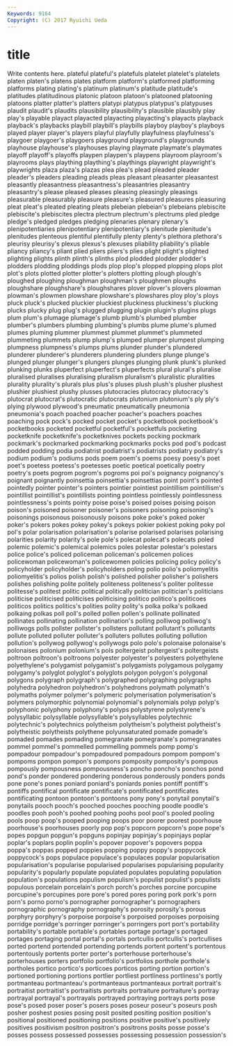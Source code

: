 ```yaml
---
Keywords: 9164 
Copyright: (C) 2017 Ryuichi Ueda
---
```


# title

Write contents here.
plateful plateful's platefuls platelet
platelet's platelets platen platen's platens plates platform platform's platformed platforming
platforms plating plating's platinum platinum's platitude platitude's platitudes platitudinous platonic
platoon platoon's platooned platooning platoons platter platter's platters platypi platypus
platypus's platypuses plaudit plaudit's plaudits plausibility plausibility's plausible plausibly play
play's playable playact playacted playacting playacting's playacts playback playback's playbacks
playbill playbill's playbills playboy playboy's playboys played player player's players
playful playfully playfulness playfulness's playgoer playgoer's playgoers playground playground's playgrounds
playhouse playhouse's playhouses playing playmate playmate's playmates playoff playoff's playoffs
playpen playpen's playpens playroom playroom's playrooms plays plaything plaything's playthings
playwright playwright's playwrights plaza plaza's plazas plea plea's plead pleaded
pleader pleader's pleaders pleading pleads pleas pleasant pleasanter pleasantest pleasantly
pleasantness pleasantness's pleasantries pleasantry pleasantry's please pleased pleases pleasing pleasingly
pleasings pleasurable pleasurably pleasure pleasure's pleasured pleasures pleasuring pleat pleat's
pleated pleating pleats plebeian plebeian's plebeians plebiscite plebiscite's plebiscites plectra
plectrum plectrum's plectrums pled pledge pledge's pledged pledges pledging plenaries
plenary plenary's plenipotentiaries plenipotentiary plenipotentiary's plenitude plenitude's plenitudes plenteous plentiful
plentifully plenty plenty's plethora plethora's pleurisy pleurisy's plexus plexus's plexuses
pliability pliability's pliable pliancy pliancy's pliant plied pliers pliers's plies
plight plight's plighted plighting plights plinth plinth's plinths plod plodded
plodder plodder's plodders plodding ploddings plods plop plop's plopped plopping
plops plot plot's plots plotted plotter plotter's plotters plotting plough
plough's ploughed ploughing ploughman ploughman's ploughmen ploughs ploughshare ploughshare's ploughshares
plover plover's plovers plowman plowman's plowmen plowshare plowshare's plowshares ploy
ploy's ploys pluck pluck's plucked pluckier pluckiest pluckiness pluckiness's plucking
plucks plucky plug plug's plugged plugging plugin plugin's plugins plugs
plum plum's plumage plumage's plumb plumb's plumbed plumber plumber's plumbers
plumbing plumbing's plumbs plume plume's plumed plumes pluming plummer plummest
plummet plummet's plummeted plummeting plummets plump plump's plumped plumper plumpest
plumping plumpness plumpness's plumps plums plunder plunder's plundered plunderer plunderer's
plunderers plundering plunders plunge plunge's plunged plunger plunger's plungers plunges
plunging plunk plunk's plunked plunking plunks pluperfect pluperfect's pluperfects plural
plural's pluralise pluralised pluralises pluralising pluralism pluralism's pluralistic pluralities plurality
plurality's plurals plus plus's pluses plush plush's plusher plushest plushier
plushiest plushy plusses plutocracies plutocracy plutocracy's plutocrat plutocrat's plutocratic plutocrats
plutonium plutonium's ply ply's plying plywood plywood's pneumatic pneumatically pneumonia
pneumonia's poach poached poacher poacher's poachers poaches poaching pock pock's
pocked pocket pocket's pocketbook pocketbook's pocketbooks pocketed pocketful pocketful's pocketfuls
pocketing pocketknife pocketknife's pocketknives pockets pocking pockmark pockmark's pockmarked pockmarking
pockmarks pocks pod pod's podcast podded podding podia podiatrist podiatrist's
podiatrists podiatry podiatry's podium podium's podiums pods poem poem's poems
poesy poesy's poet poet's poetess poetess's poetesses poetic poetical poetically
poetry poetry's poets pogrom pogrom's pogroms poi poi's poignancy poignancy's
poignant poignantly poinsettia poinsettia's poinsettias point point's pointed pointedly pointer
pointer's pointers pointier pointiest pointillism pointillism's pointillist pointillist's pointillists pointing
pointless pointlessly pointlessness pointlessness's points pointy poise poise's poised poises
poising poison poison's poisoned poisoner poisoner's poisoners poisoning poisoning's poisonings
poisonous poisonously poisons poke poke's poked poker poker's pokers pokes
pokey pokey's pokeys pokier pokiest poking poky pol pol's polar
polarisation polarisation's polarise polarised polarises polarising polarities polarity polarity's pole
pole's polecat polecat's polecats poled polemic polemic's polemical polemics poles
polestar polestar's polestars police police's policed policeman policeman's policemen polices
policewoman policewoman's policewomen policies policing policy policy's policyholder policyholder's policyholders
poling polio polio's poliomyelitis poliomyelitis's polios polish polish's polished polisher
polisher's polishers polishes polishing polite politely politeness politeness's politer politesse
politesse's politest politic political politically politician politician's politicians politicise politicised
politicises politicising politico politico's politicoes politicos politics politics's polities polity
polity's polka polka's polkaed polkaing polkas poll poll's polled pollen
pollen's pollinate pollinated pollinates pollinating pollination pollination's polling polliwog polliwog's
polliwogs polls pollster pollster's pollsters pollutant pollutant's pollutants pollute polluted
polluter polluter's polluters pollutes polluting pollution pollution's pollywog pollywog's pollywogs
polo polo's polonaise polonaise's polonaises polonium polonium's pols poltergeist poltergeist's
poltergeists poltroon poltroon's poltroons polyester polyester's polyesters polyethylene polyethylene's polygamist
polygamist's polygamists polygamous polygamy polygamy's polyglot polyglot's polyglots polygon polygon's
polygonal polygons polygraph polygraph's polygraphed polygraphing polygraphs polyhedra polyhedron polyhedron's
polyhedrons polymath polymath's polymaths polymer polymer's polymeric polymerisation polymerisation's polymers
polymorphic polynomial polynomial's polynomials polyp polyp's polyphonic polyphony polyphony's polyps
polystyrene polystyrene's polysyllabic polysyllable polysyllable's polysyllables polytechnic polytechnic's polytechnics polytheism
polytheism's polytheist polytheist's polytheistic polytheists polythene polyunsaturated pomade pomade's pomaded
pomades pomading pomegranate pomegranate's pomegranates pommel pommel's pommelled pommelling pommels
pomp pomp's pompadour pompadour's pompadoured pompadours pompom pompom's pompoms pompon
pompon's pompons pomposity pomposity's pompous pompously pompousness pompousness's poncho poncho's
ponchos pond pond's ponder pondered pondering ponderous ponderously ponders ponds
pone pone's pones poniard poniard's poniards ponies pontiff pontiff's pontiffs
pontifical pontificate pontificate's pontificated pontificates pontificating pontoon pontoon's pontoons pony
pony's ponytail ponytail's ponytails pooch pooch's pooched pooches pooching poodle
poodle's poodles pooh pooh's poohed poohing poohs pool pool's pooled
pooling pools poop poop's pooped pooping poops poor poorer poorest
poorhouse poorhouse's poorhouses poorly pop pop's popcorn popcorn's pope pope's
popes popgun popgun's popguns popinjay popinjay's popinjays poplar poplar's poplars
poplin poplin's popover popover's popovers poppa poppa's poppas popped poppies
popping poppy poppy's poppycock poppycock's pops populace populace's populaces popular
popularisation popularisation's popularise popularised popularises popularising popularity popularity's popularly populate
populated populates populating population population's populations populism populism's populist populist's
populists populous porcelain porcelain's porch porch's porches porcine porcupine porcupine's
porcupines pore pore's pored pores poring pork pork's porn porn's
porno porno's pornographer pornographer's pornographers pornographic pornography pornography's porosity porosity's
porous porphyry porphyry's porpoise porpoise's porpoised porpoises porpoising porridge porridge's
porringer porringer's porringers port port's portability portability's portable portable's portables
portage portage's portaged portages portaging portal portal's portals portcullis portcullis's
portcullises ported portend portended portending portends portent portent's portentous portentously
portents porter porter's porterhouse porterhouse's porterhouses porters portfolio portfolio's portfolios
porthole porthole's portholes portico portico's porticoes porticos porting portion portion's
portioned portioning portions portlier portliest portliness portliness's portly portmanteau portmanteau's
portmanteaus portmanteaux portrait portrait's portraitist portraitist's portraitists portraits portraiture portraiture's
portray portrayal portrayal's portrayals portrayed portraying portrays ports pose pose's
posed poser poser's posers poses poseur poseur's poseurs posh posher
poshest posies posing posit posited positing position position's positional positioned
positioning positions positive positive's positively positives positivism positron positron's positrons
posits posse posse's posses possess possessed possesses possessing possession possession's
